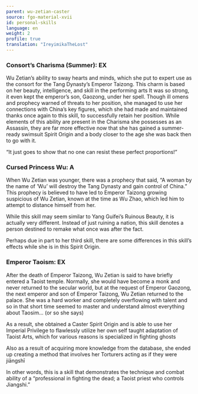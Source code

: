 ```yaml
---
parent: wu-zetian-caster
source: fgo-material-xvii
id: personal-skills
language: en
weight: 2
profile: true
translation: "IreyimikaTheLost"
---
```


### Consort’s Charisma (Summer): EX

Wu Zetian’s ability to sway hearts and minds, which she put to expert use as the consort for the Tang Dynasty’s Emperor Taizong. This charm is based on her beauty, intelligence, and skill in the performing arts It was so strong, it even kept the emperor’s son, Gaozong, under her spell. Though ill omens and prophecy warned of threats to her position, she managed to use her connections with China’s key figures, which she had made and maintained thanks once again to this skill, to successfully retain her position. While elements of this ability are present in the Charisma she possesses as an Assassin, they are far more effective now that she has gained a summer-ready swimsuit Spirit Origin and a body closer to the age she was back then to go with it.

“It just goes to show that no one can resist these perfect proportions!”

### Cursed Princess Wu: A

When Wu Zetian was younger, there was a prophecy that said, “A woman by the name of ’Wu’ will destroy the Tang Dynasty and gain control of China.” This prophecy is believed to have led to Emperor Taizong growing suspicious of Wu Zetian, known at the time as Wu Zhao, which led him to attempt to distance himself from her.

While this skill may seem similar to Yang Guifei’s Ruinous Beauty, it is actually very different. Instead of just ruining a nation, this skill denotes a person destined to remake what once was after the fact.

Perhaps due in part to her third skill, there are some differences in this skill’s effects while she is in this Spirit Origin.

### Emperor Taoism: EX

After the death of Emperor Taizong, Wu Zetian is said to have briefly entered a Taoist temple. Normally, she would have become a monk and never returned to the secular world, but at the request of Emperor Gaozong, the next emperor and son of Emperor Taizong, Wu Zetian returned to the palace. She was a hard worker and completely overflowing with talent and so in that short time seemed to master and understand almost everything about Taosim… (or so she says)

As a result, she obtained a Caster Spirit Origin and is able to use her Imperial Privilege to flawlessly utilize her own self taught adaptation of Taoist Arts, which for various reasons is specialized in fighting ghosts

Also as a result of acquiring more knowledge from the database, she ended up creating a method that involves her Torturers acting as if they were jiāngshī

In other words, this is a skill that demonstrates the technique and combat ability of a “professional in fighting the dead; a Taoist priest who controls Jiangshi.”
